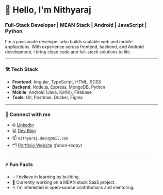 # 👋 Hello, I'm Nithyaraj

### Full-Stack Developer | MEAN Stack | Android | JavaScript | Python

I'm a passionate developer who builds scalable web and mobile applications. With experience across frontend, backend, and Android development, I bring clean code and full-stack solutions to life.

---

### 🛠️ Tech Stack
- **Frontend**: Angular, TypeScript, HTML, SCSS
- **Backend**: Node.js, Express, MongoDB, Python
- **Mobile**: Android (Java, Kotlin), Firebase
- **Tools**: Git, Postman, Docker, Figma

---

### 🔗 Connect with me
- 🌐 [LinkedIn](https://linkedin.com/in/nithyaraj-dev)
- 💻 [Dev Blog](https://dev.to/nithyarajdev)
- 📫 `nithyaraj.dev@gmail.com`
- 🗂️ [Portfolio Website](https://nithyaraj.dev) *(future-ready)*

---

### ⚡ Fun Facts
- 💡 I believe in learning by building.
- 🚀 Currently working on a MEAN stack SaaS project.
- 🔥 I’m interested in open-source contributions and mentoring.

